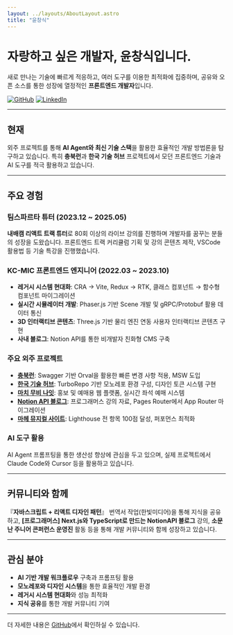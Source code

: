 ```yaml
---
layout: ../layouts/AboutLayout.astro
title: "윤창식"
---
```


# 자랑하고 싶은 개발자, 윤창식입니다.

새로 만나는 기술에 빠르게 적응하고, 여러 도구를 이용한 최적화에 집중하며, 공유와 오픈 소스를 통한 성장에 열정적인 **프론트엔드 개발자**입니다.

[![GitHub](https://img.shields.io/badge/GitHub-181717?style=for-the-badge&logo=github&logoColor=white)](https://github.com/caesiumy)
[![LinkedIn](https://img.shields.io/badge/LinkedIn-0077B5?style=for-the-badge&logo=linkedin&logoColor=white)](https://www.linkedin.com/in/chang-sik-yoon/)

---

## 현재

외주 프로젝트를 통해 **AI Agent와 최신 기술 스택**을 활용한 효율적인 개발 방법론을 탐구하고 있습니다. 특히 **충북런**과 **한국 기술 허브** 프로젝트에서 모던 프론트엔드 기술과 AI 도구를 적극 활용하고 있습니다.

---

## 주요 경험

### 팀스파르타 튜터 (2023.12 ~ 2025.05)

**내배캠 리액트 트랙 튜터**로 80회 이상의 라이브 강의를 진행하며 개발자를 꿈꾸는 분들의 성장을 도왔습니다. 프론트엔드 트랙 커리큘럼 기획 및 강의 콘텐츠 제작, VSCode 활용법 등 기술 특강을 진행했습니다.

### KC-MIC 프론트엔드 엔지니어 (2022.03 ~ 2023.10)

- **레거시 시스템 현대화**: CRA → Vite, Redux → RTK, 클래스 컴포넌트 → 함수형 컴포넌트 마이그레이션
- **실시간 시뮬레이터 개발**: Phaser.js 기반 Scene 개발 및 gRPC/Protobuf 활용 데이터 통신
- **3D 인터랙티브 콘텐츠**: Three.js 기반 물리 엔진 연동 사용자 인터랙티브 콘텐츠 구현
- **사내 블로그**: Notion API를 통한 비개발자 친화형 CMS 구축

### 주요 외주 프로젝트

- **[충북런](https://충북런.kr)**: Swagger 기반 Orval을 활용한 빠른 변경 사항 적용, MSW 도입
- **[한국 기술 허브](https://koreatech-hub.kr)**: TurboRepo 기반 모노레포 환경 구성, 디자인 토큰 시스템 구현
- **[마치 무비 나잇](https://machimovinight.vercel.app)**: 홍보 및 예매용 웹 플랫폼, 실시간 좌석 예매 시스템
- **[Notion API 블로그](https://github.com/CaesiumY/notion-blog-v2)**: 프로그래머스 강의 자료, Pages Router에서 App Router 마이그레이션
- **[마헤 뮤지컬 사이트](https://github.com/CaesiumY/mahe-musical)**: Lighthouse 전 항목 100점 달성, 퍼포먼스 최적화

### AI 도구 활용

AI Agent 프롬프팅을 통한 생산성 향상에 관심을 두고 있으며, 실제 프로젝트에서 Claude Code와 Cursor 등을 활용하고 있습니다.

---

## 커뮤니티와 함께

『**자바스크립트 + 리액트 디자인 패턴**』 번역서 작업(한빛미디어)을 통해 지식을 공유하고, **[프로그래머스] Next.js와 TypeScript로 만드는 NotionAPI 블로그** 강의, **소문난 주니어 콘퍼런스 운영진** 활동 등을 통해 개발 커뮤니티와 함께 성장하고 있습니다.

---

## 관심 분야

- **AI 기반 개발 워크플로우** 구축과 프롬프팅 활용
- **모노레포와 디자인 시스템**을 통한 효율적인 개발 환경
- **레거시 시스템 현대화**와 성능 최적화
- **지식 공유**를 통한 개발 커뮤니티 기여

---

더 자세한 내용은 [GitHub](https://github.com/CaesiumY)에서 확인하실 수 있습니다.

